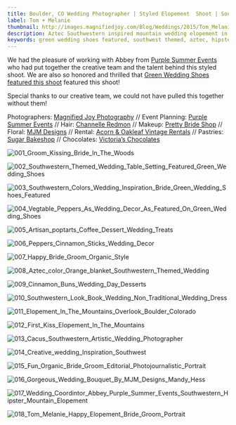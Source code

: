 ```yaml
---
title: Boulder, CO Wedding Photographer | Styled Elopement  Shoot | Southwestern Hipster Mountain Elopement | Tom + Melanie
label: Tom + Melanie
thumbnail: http://images.magnifiedjoy.com/Blog/Weddings/2015/Tom_Melanie_Styled_Shoot/001_Groom_Kissing_Bride_In_The_Woods.jpg
description: Aztec Southwestern inspired mountain wedding elopement in Boulder, CO filled with coffee, hot chocolate, cactus, hot peppers, and artisan pastries 
keywords: green wedding shoes featured, southwest themed, aztec, hipster, coffee, hot peppers, mountain elopement, mjm design, acorn oakleaf rental, purple summer events, sugar bakeshop, victorias chocolate, denver, golden, front range, wedding photographer, creative artisna, best wedding photographer in Denver, mountain wedding 
---
```

We had the pleasure of working with Abbey from [Purple Summer Events](http://purplesummerevents.com/) who had put together the creative team and the talent behind this styled shoot. We are also so honored and thrilled that [Green Wedding Shoes featured this shoot](http://greenweddingshoes.com/intimate-mountain-elopement-inspiration/) featured this shoot!

Special thanks to our creative team, we could not have pulled this together without them!

Photographers: [Magnified Joy Photography](https://www.magnifiedjoy.com) //
Event Planning: [Purple Summer Events](http://purplesummerevents.com/) //
Hair: [Channelle Redmon](https://www.facebook.com/ChanelleandBeauty) //
Makeup: [Pretty Bride Shop](http://www.prettybrideshop.com/) //
Floral: [MJM Designs](http://www.mjmdesignsllc.com/) //
Rental: [Acorn & Oakleaf Vintage Rentals](https://www.facebook.com/acornoakleafvintage?fref=ts) //
Pastries: [Sugar Bakeshop](http://sugar-bakeshop.com/) //
Chocolates: [Victoria’s Chocolates](https://squareup.com/market/victorias-chocolates)

![001_Groom_Kissing_Bride_In_The_Woods](http://images.magnifiedjoy.com/Blog/Weddings/2015/Tom_Melanie_Styled_Shoot/001_Groom_Kissing_Bride_In_The_Woods.jpg)

![002_Southwestern_Themed_Wedding_Table_Setting_Featured_Green_Wedding_Shoes](http://images.magnifiedjoy.com/Blog/Weddings/2015/Tom_Melanie_Styled_Shoot/002_Southwestern_Themed_Wedding_Table_Setting_Featured_Green_Wedding_Shoes.jpg)

![003_Southwestern_Colors_Wedding_Inspiration_Bride_Green_Wedding_Shoes_Featured](http://images.magnifiedjoy.com/Blog/Weddings/2015/Tom_Melanie_Styled_Shoot/003_Southwestern_Colors_Wedding_Inspiration_Bride_Green_Wedding_Shoes_Featured.jpg)

![004_Vegtable_Peppers_As_Wedding_Decor_As_Featured_On_Green_Wedding_Shoes](http://images.magnifiedjoy.com/Blog/Weddings/2015/Tom_Melanie_Styled_Shoot/004_Vegtable_Peppers_As_Wedding_Decor_As_Featured_On_Green_Wedding_Shoes.jpg)

![005_Artisan_poptarts_Coffee_Dessert_Wedding_Treats](http://images.magnifiedjoy.com/Blog/Weddings/2015/Tom_Melanie_Styled_Shoot/005_Artisan_poptarts_Coffee_Dessert_Wedding_Treats.jpg)

![006_Peppers_Cinnamon_Sticks_Wedding_Decor](http://images.magnifiedjoy.com/Blog/Weddings/2015/Tom_Melanie_Styled_Shoot/006_Peppers_Cinnamon_Sticks_Wedding_Decor.jpg)

![007_Happy_Bride_Groom_Organic_Style](http://images.magnifiedjoy.com/Blog/Weddings/2015/Tom_Melanie_Styled_Shoot/007_Happy_Bride_Groom_Organic_Style.jpg)

![008_Aztec_color_Orange_blanket_Southwestern_Themed_Wedding](http://images.magnifiedjoy.com/Blog/Weddings/2015/Tom_Melanie_Styled_Shoot/008_Aztec_color_Orange_blanket_Southwestern_Themed_Wedding.jpg)

![009_Cinnamon_Buns_Wedding_Day_Desserts](http://images.magnifiedjoy.com/Blog/Weddings/2015/Tom_Melanie_Styled_Shoot/009_Cinnamon_Buns_Wedding_Day_Desserts.jpg)

![010_Southwestern_Look_Book_Wedding_Non_Traditional_Wedding_Dress](http://images.magnifiedjoy.com/Blog/Weddings/2015/Tom_Melanie_Styled_Shoot/010_Southwestern_Look_Book_Wedding_Non_Traditional_Wedding_Dress.jpg)

![011_Elopement_In_The_Mountains_Overlook_Boulder_Colorado](http://images.magnifiedjoy.com/Blog/Weddings/2015/Tom_Melanie_Styled_Shoot/011_Elopement_In_The_Mountains_Overlook_Boulder_Colorado.jpg)

![012_First_Kiss_Elopement_In_The_Mountains](http://images.magnifiedjoy.com/Blog/Weddings/2015/Tom_Melanie_Styled_Shoot/012_First_Kiss_Elopement_In_The_Mountains.jpg)

![013_Cacus_Southwestern_Artistic_Wedding_Photographer](http://images.magnifiedjoy.com/Blog/Weddings/2015/Tom_Melanie_Styled_Shoot/013_Cacus_Southwestern_Artistic_Wedding_Photographer.jpg)

![014_Creative_wedding_Inspiration_Southwest](http://images.magnifiedjoy.com/Blog/Weddings/2015/Tom_Melanie_Styled_Shoot/014_Creative_wedding_Inspiration_Southwest.jpg)

![015_Fun_Organic_Bride_Groom_Editorial_Photojournalistic_Portrait](http://images.magnifiedjoy.com/Blog/Weddings/2015/Tom_Melanie_Styled_Shoot/015_Fun_Organic_Bride_Groom_Editorial_Photojournalistic_Portrait.jpg)

![016_Gorgeous_Wedding_Bouquet_By_MJM_Designs_Mandy_Hess](http://images.magnifiedjoy.com/Blog/Weddings/2015/Tom_Melanie_Styled_Shoot/016_Gorgeous_Wedding_Bouquet_By_MJM_Designs_Mandy_Hess.jpg)

![017_Wedding_Coordintor_Abbey_Purple_Summer_Events_Southwestern_Hipster_Mountain_Elopement](http://images.magnifiedjoy.com/Blog/Weddings/2015/Tom_Melanie_Styled_Shoot/017_Wedding_Coordintor_Abbey_Purple_Summer_Events_Southwestern_Hipster_Mountain_Elopement.jpg)

![018_Tom_Melanie_Happy_Elopement_Bride_Groom_Portrait](http://images.magnifiedjoy.com/Blog/Weddings/2015/Tom_Melanie_Styled_Shoot/018_Tom_Melanie_Happy_Elopement_Bride_Groom_Portrait.jpg)
